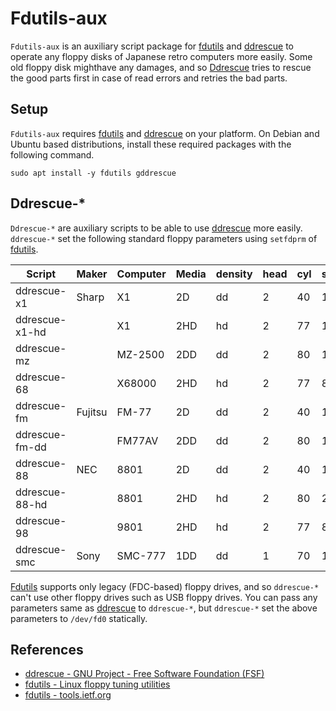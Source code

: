 # Fdutils-aux

`Fdutils-aux` is an auxiliary script package for [fdutils](https://fdutils.linux.lu/) and [ddrescue](http://www.gnu.org/software/ddrescue/ddrescue.html) to operate any floppy disks of Japanese retro computers more easily. Some old floppy disk mighthave any damages, and so [Ddrescue](http://www.gnu.org/software/ddrescue/ddrescue.html) tries to rescue the good parts first in case of read errors and retries the bad parts.

## Setup

`Fdutils-aux` requires [fdutils](https://fdutils.linux.lu/) and [ddrescue](http://www.gnu.org/software/ddrescue/ddrescue.html) on your platform. On Debian and Ubuntu based distributions, install these required packages with the following command.

```
sudo apt install -y fdutils gddrescue
```

## Ddrescue-*

`Ddrescue-*` are auxiliary scripts to be able to use [ddrescue](http://www.gnu.org/software/ddrescue/ddrescue.html) more easily. `ddrescue-*` set the following standard floppy parameters using `setfdprm` of [fdutils](https://fdutils.linux.lu/).

|Script        |Maker  |Computer|Media|density|head|cyl|sect|ssize|stretch|
|--------------|-------|--------|-----|-------|----|---|----|-----|-------|
|ddrescue-x1   |Sharp  |X1      |2D   |dd     |2   |40 |16  |256  |-      |
|ddrescue-x1-hd|       |X1      |2HD  |hd     |2   |77 |16  |256  |-      |
|ddrescue-mz   |       |MZ-2500 |2DD  |dd     |2   |80 |16  |256  |-      |
|ddrescue-68   |       |X68000  |2HD  |hd     |2   |77 |8   |1024 |-      |
|ddrescue-fm   |Fujitsu|FM-77   |2D   |dd     |2   |40 |16  |256  |1      |
|ddrescue-fm-dd|       |FM77AV  |2DD  |dd     |2   |80 |16  |256  |-      |
|ddrescue-88   |NEC    |8801    |2D   |dd     |2   |40 |16  |256  |-      |
|ddrescue-88-hd|       |8801    |2HD  |hd     |2   |80 |26  |256  |-      |
|ddrescue-98   |       |9801    |2HD  |hd     |2   |77 |8   |1024 |-      |
|ddrescue-smc  |Sony   |SMC-777 |1DD  |dd     |1   |70 |16  |256  |-      |

[Fdutils](https://fdutils.linux.lu/) supports only legacy (FDC-based) floppy drives, and so `ddrescue-*` can't use other floppy drives such as USB floppy drives.
You can pass any parameters same as [ddrescue](http://www.gnu.org/software/ddrescue/ddrescue.html) to `ddrescue-*`, but `ddrescue-*` set the above parameters to `/dev/fd0` statically.

## References

- [ddrescue - GNU Project - Free Software Foundation (FSF)](http://www.gnu.org/software/ddrescue/ddrescue.html)
- [fdutils - Linux floppy tuning utilities](https://fdutils.linux.lu/)
- [fdutils - tools.ietf.org](https://tools.ietf.org/doc/fdutils/Fdutils.html)
